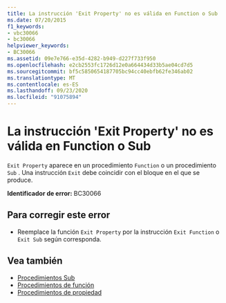 ```yaml
---
title: La instrucción 'Exit Property' no es válida en Function o Sub
ms.date: 07/20/2015
f1_keywords:
- vbc30066
- bc30066
helpviewer_keywords:
- BC30066
ms.assetid: 09e7e766-e35d-4282-b949-d227f733f950
ms.openlocfilehash: e2cb2553fc1726d12e0a664434d33b5ae04cd7d5
ms.sourcegitcommit: bf5c5850654187705bc94cc40ebfb62fe346ab02
ms.translationtype: MT
ms.contentlocale: es-ES
ms.lasthandoff: 09/23/2020
ms.locfileid: "91075894"
---
```

# <a name="exit-property-is-not-valid-in-a-function-or-sub"></a>La instrucción 'Exit Property' no es válida en Function o Sub

`Exit Property` aparece en un procedimiento `Function` o un procedimiento `Sub` . Una instrucción `Exit` debe coincidir con el bloque en el que se produce.  
  
 **Identificador de error:** BC30066  
  
## <a name="to-correct-this-error"></a>Para corregir este error  
  
- Reemplace la función `Exit Property` por la instrucción `Exit Function` o `Exit Sub` según corresponda.  
  
## <a name="see-also"></a>Vea también

- [Procedimientos Sub](../programming-guide/language-features/procedures/sub-procedures.md)
- [Procedimientos de función](../programming-guide/language-features/procedures/function-procedures.md)
- [Procedimientos de propiedad](../programming-guide/language-features/procedures/property-procedures.md)

